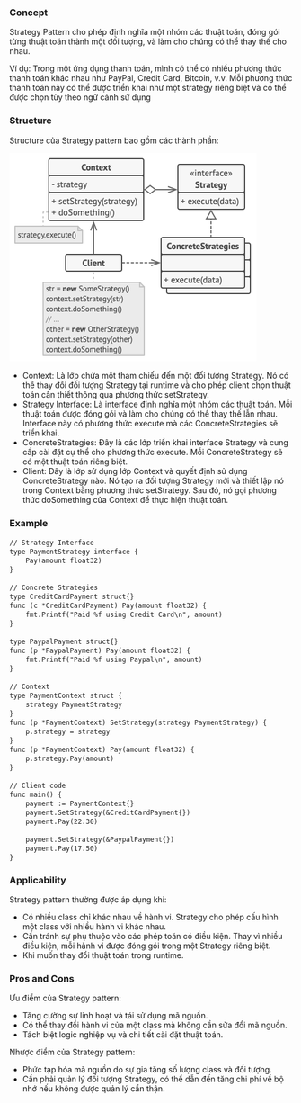 ### Concept
Strategy Pattern cho phép định nghĩa một nhóm các thuật toán, đóng gói từng thuật toán thành một đối tượng, và làm cho chúng có thể thay thế cho nhau.

Ví dụ: Trong một ứng dụng thanh toán, mình có thể có nhiều phương thức thanh toán khác nhau như PayPal, Credit Card, Bitcoin, v.v. Mỗi phương thức thanh toán này có thể được triển khai như một strategy riêng biệt và có thể được chọn tùy theo ngữ cảnh sử dụng

### Structure
Structure của Strategy pattern bao gồm các thành phần:

![strategy_structure](../../access/strategy_structure.png)

- Context: Là lớp chứa một tham chiếu đến một đối tượng Strategy. Nó có thể thay đổi đối tượng Strategy tại runtime và cho phép client chọn thuật toán cần thiết thông qua phương thức setStrategy.
- Strategy Interface: Là interface định nghĩa một nhóm các thuật toán. Mỗi thuật toán được đóng gói và làm cho chúng có thể thay thế lẫn nhau. Interface này có phương thức execute mà các ConcreteStrategies sẽ triển khai.
- ConcreteStrategies: Đây là các lớp triển khai interface Strategy và cung cấp cài đặt cụ thể cho phương thức execute. Mỗi ConcreteStrategy sẽ có một thuật toán riêng biệt.
- Client: Đây là lớp sử dụng lớp Context và quyết định sử dụng ConcreteStrategy nào. Nó tạo ra đối tượng Strategy mới và thiết lập nó trong Context bằng phương thức setStrategy. Sau đó, nó gọi phương thức doSomething của Context để thực hiện thuật toán.

### Example
```
// Strategy Interface
type PaymentStrategy interface {
    Pay(amount float32)
}

// Concrete Strategies
type CreditCardPayment struct{}
func (c *CreditCardPayment) Pay(amount float32) {
    fmt.Printf("Paid %f using Credit Card\n", amount)
}

type PaypalPayment struct{}
func (p *PaypalPayment) Pay(amount float32) {
    fmt.Printf("Paid %f using Paypal\n", amount)
}

// Context
type PaymentContext struct {
    strategy PaymentStrategy
}
func (p *PaymentContext) SetStrategy(strategy PaymentStrategy) {
    p.strategy = strategy
}
func (p *PaymentContext) Pay(amount float32) {
    p.strategy.Pay(amount)
}

// Client code
func main() {
    payment := PaymentContext{}
    payment.SetStrategy(&CreditCardPayment{})
    payment.Pay(22.30)

    payment.SetStrategy(&PaypalPayment{})
    payment.Pay(17.50)
}
```

### Applicability
Strategy pattern thường được áp dụng khi:

- Có nhiều class chỉ khác nhau về hành vi. Strategy cho phép cấu hình một class với nhiều hành vi khác nhau.
- Cần tránh sự phụ thuộc vào các phép toán có điều kiện. Thay vì nhiều điều kiện, mỗi hành vi được đóng gói trong một Strategy riêng biệt.
- Khi muốn thay đổi thuật toán trong runtime.

### Pros and Cons
Ưu điểm của Strategy pattern:

- Tăng cường sự linh hoạt và tái sử dụng mã nguồn.
- Có thể thay đổi hành vi của một class mà không cần sửa đổi mã nguồn.
- Tách biệt logic nghiệp vụ và chi tiết cài đặt thuật toán.

Nhược điểm của Strategy pattern:

- Phức tạp hóa mã nguồn do sự gia tăng số lượng class và đối tượng.
- Cần phải quản lý đối tượng Strategy, có thể dẫn đến tăng chi phí về bộ nhớ nếu không được quản lý cẩn thận.